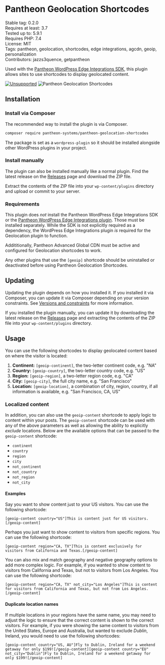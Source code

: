 # Pantheon Geolocation Shortcodes

Stable tag: 0.2.0  
Requires at least: 3.7  
Tested up to: 5.9.1  
Requires PHP: 7.4  
License: MIT  
Tags: pantheon, geolocation, shortcodes, edge integrations, agcdn, geoip, personalization  
Contributors: jazzs3quence, getpantheon  

Used with the [Pantheon WordPress Edge Integrations SDK](https://github.com/pantheon-systems/edge-integrations-wordpress-sdk), this plugin allows sites to use shortcodes to display geolocated content.

[![Unsupported](https://img.shields.io/badge/pantheon-unsupported-yellow?logo=pantheon&color=FFDC28)](https://pantheon.io/docs/oss-support-levels#unsupported) ![Pantheon Geolocation Shortcodes](https://github.com/pantheon-systems/pantheon-geolocation-shortcodes/actions/workflows/main.yml/badge.svg)
## Installation

### Install via Composer
The recommended way to install the plugin is via Composer.

```bash
composer require pantheon-systems/pantheon-geolocation-shortcodes
```

The package is set as a `wordpress-plugin` so it should be installed alongside other WordPress plugins in your project.
### Install manually
The plugin can also be installed manually like a normal plugin. Find the latest release on the [Releases](https://github.com/pantheon-systems/pantheon-geolocation-shortcodes/releases) page and download the ZIP file.

Extract the contents of the ZIP file into your `wp-content/plugins` directory and upload or commit to your server.
### Requirements
This plugin does _not_ install the Pantheon WordPress Edge Integrations SDK or the [Pantheon WordPress Edge Integrations plugin](https://github.com/pantheon-systems/pantheon-wordpress-edge-integrations). Those must be installed separately. While the SDK is not explicitly required as a dependency, the WordPress Edge Integrations plugin _is_ required for the Geolocation plugin to function.

Addititionally, Pantheon Advanced Global CDN must be active and configured for Geolocation shortcodes to work.

Any other plugins that use the `[geoip]` shortcode should be uninstalled or deactivated before using Pantheon Geolocation Shortcodes.

## Updating
Updating the plugin depends on how you installed it. If you installed it via Composer, you can update it via Composer depending on your version constraints. See [Versions and constraints](https://getcomposer.org/doc/articles/versions.md) for more information.

If you installed the plugin manually, you can update it by downloading the latest release on the [Releases](https://github.com/pantheon-systems/pantheon-geolocation-shortcodes/releases) page and extracting the contents of the ZIP file into your `wp-content/plugins` directory.

## Usage

You can use the following shortcodes to display geolocated content based on where the visitor is located:

1. **Continent:** `[geoip-continent]`, the two-letter continent code, e.g. "NA"
2. **Country:** `[geoip-country]`, the two-letter country code, e.g. "US"
3. **Region:** `[geoip-region]`, a two-letter region code, e.g. "CA"
4. **City:** `[geoip-city]`, the full city name, e.g. "San Francisco"
5. **Location:** `[geoip-location]`, a combination of city, region, country, if all information is available, e.g. "San Francisco, CA, US"

### Localized content
In addition, you can also use the `geoip-content` shortcode to apply logic to content within your posts. The `geoip-content` shortcode can be used with any of the above parameters as well as allowing the ability to explicitly _exclude_ locations. Below are the available options that can be passed to the `geoip-content` shortcode:

* `continent`
* `country`
* `region`
* `city`
* `not_continent`
* `not_country`
* `not_region`
* `not_city`

#### Examples
Say you want to show content just to your US visitors. You can use the following shortcode:

```
[geoip-content country="US"]This is content just for US visitors.[/geoip-content]
```

Perhaps you just want to show content to visitors from specific regions. You can use the following shortcode:

```
[geoip-content region="CA, TX"]This is content exclusively for visitors from California and Texas.[/geoip-content]
```

You can also mix and match geography and negative geography options to add more complex logic. For example, if you wanted to show content to visitors from California and Texas, but not to visitors from Los Angeles. You can use the following shortcode:

```
[geoip-content region="CA, TX" not_city="Los Angeles"]This is content for visitors from California and Texas, but not from Los Angeles.[/geoip-content]
```

#### Duplicate location names
If multiple locations in your regions have the same name, you may need to adjust the logic to ensure that the correct content is shown to the correct visitors. For example, if you were showing the same content to visitors from the United States, Europe and Australia, but wanted to exclude _Dublin_, Ireland, you would need to use the following shortcodes:
```
[geoip-content country="US, AU"]Fly to Dublin, Ireland for a weekend getaway for only $199![/geoip-content][geoip-content country="EU" not_city="Dublin"]Fly to Dublin, Ireland for a weekend getaway for only $199![/geoip-content]
```